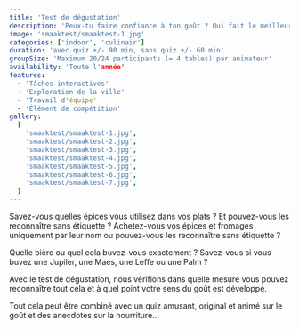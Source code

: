 ```yaml
---
title: 'Test de dégustation'
description: 'Peux-tu faire confiance à ton goût ? Qui fait le meilleur usage de ton goût, de ton odorat et de ton toucher ? Qui a la plus grande connaissance des bières, des colas, du fromage, des épices, …'
image: 'smaaktest/smaaktest-1.jpg'
categories: ['indoor', 'culinair']
duration: 'avec quiz +/- 90 min, sans quiz +/- 60 min'
groupSize: 'Maximum 20/24 participants (= 4 tables) par animateur'
availability: 'Toute l'année'
features:
  - 'Tâches interactives'
  - 'Exploration de la ville'
  - 'Travail d'équipe'
  - 'Élément de compétition'
gallery:
  [
    'smaaktest/smaaktest-1.jpg',
    'smaaktest/smaaktest-2.jpg',
    'smaaktest/smaaktest-3.jpg',
    'smaaktest/smaaktest-4.jpg',
    'smaaktest/smaaktest-5.jpg',
    'smaaktest/smaaktest-6.jpg',
    'smaaktest/smaaktest-7.jpg',
  ]
---
```


Savez-vous quelles épices vous utilisez dans vos plats ? Et pouvez-vous les reconnaître sans étiquette ?
Achetez-vous vos épices et fromages uniquement par leur nom ou pouvez-vous les reconnaître sans étiquette ?

Quelle bière ou quel cola buvez-vous exactement ? Savez-vous si vous buvez une Jupiler, une Maes, une Leffe ou une Palm ?

Avec le test de dégustation, nous vérifions dans quelle mesure vous pouvez reconnaître tout cela et à quel point votre sens du goût est développé.

Tout cela peut être combiné avec un quiz amusant, original et animé sur le goût et des anecdotes sur la nourriture...
